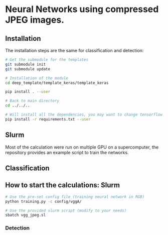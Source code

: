 # Neural Networks using compressed JPEG images.

## Installation

The installation steps are the same for classification and detection:

```bash
# Get the submodule for the templates
git submodule init
git submodule update

# Installation of the module
cd deep_template/template_keras/template_keras

pip install . --user

# Back to main directory
cd ../../..

# Will install all the dependencies, you may want to change tensorflow version depending what's installed on your computer.
pip install -r requirements.txt --user
```

## Slurm

Most of the calculation were run on multiple GPU on a supercomputer, the repository provides an example script to train the networks.



## Classification

## How to start the calculations: Slurm

```bash
# Use the pre-set config file (training neural network in RGB)
python training.py -c config/vggA/

# Use the provided slurm script (modify to your needs)
sbatch vgg_jpeg.sl
```

### Detection

